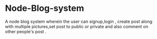 # Node-Blog-system
A node blog system wherein the user can signup,login , create post along with multiple pictures,set post to public
or private and also comment on other people's post .
